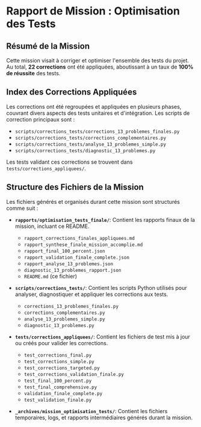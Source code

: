 # Rapport de Mission : Optimisation des Tests

## Résumé de la Mission

Cette mission visait à corriger et optimiser l'ensemble des tests du projet.
Au total, **22 corrections** ont été appliquées, aboutissant à un taux de **100% de réussite** des tests.

## Index des Corrections Appliquées

Les corrections ont été regroupées et appliquées en plusieurs phases, couvrant divers aspects des tests unitaires et d'intégration. Les scripts de correction principaux sont :
- `scripts/corrections_tests/corrections_13_problemes_finales.py`
- `scripts/corrections_tests/corrections_complementaires.py`
- `scripts/corrections_tests/analyse_13_problemes_simple.py`
- `scripts/corrections_tests/diagnostic_13_problemes.py`

Les tests validant ces corrections se trouvent dans `tests/corrections_appliquees/`.

## Structure des Fichiers de la Mission

Les fichiers générés et organisés durant cette mission sont structurés comme suit :

- **`rapports/optimisation_tests_finale/`**: Contient les rapports finaux de la mission, incluant ce README.
  - `rapport_corrections_finales_appliquees.md`
  - `rapport_synthese_finale_mission_accomplie.md`
  - `rapport_final_100_percent.json`
  - `rapport_validation_finale_complete.json`
  - `rapport_analyse_13_problemes.json`
  - `diagnostic_13_problemes_rapport.json`
  - `README.md` (ce fichier)

- **`scripts/corrections_tests/`**: Contient les scripts Python utilisés pour analyser, diagnostiquer et appliquer les corrections aux tests.
  - `corrections_13_problemes_finales.py`
  - `corrections_complementaires.py`
  - `analyse_13_problemes_simple.py`
  - `diagnostic_13_problemes.py`

- **`tests/corrections_appliquees/`**: Contient les fichiers de test mis à jour ou créés pour valider les corrections.
  - `test_corrections_final.py`
  - `test_corrections_simple.py`
  - `test_corrections_targeted.py`
  - `test_corrections_validation_finale.py`
  - `test_final_100_percent.py`
  - `test_final_comprehensive.py`
  - `validation_finale_complete.py`
  - `test_validation_finale.py`

- **`_archives/mission_optimisation_tests/`**: Contient les fichiers temporaires, logs, et rapports intermédiaires générés durant la mission.